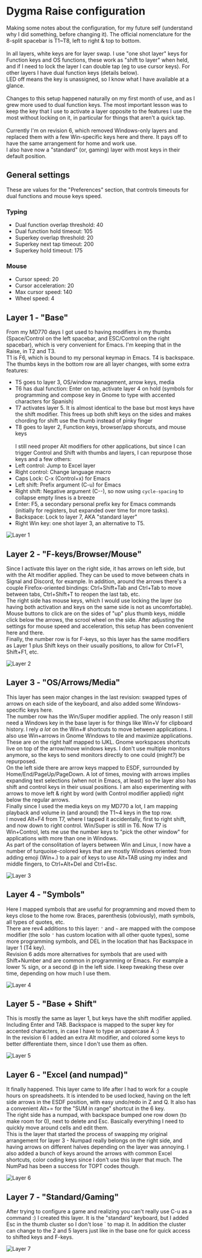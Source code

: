 # Dygma Raise configuration

Making some notes about the configuration, for my future self (understand why I did something, before changing it). The official nomenclature for the 8-split spacebar is T1~T8, left to right & top to bottom.  
&nbsp;  
In all layers, white keys are for layer swap. I use "one shot layer" keys for Function keys and OS functions, these work as "shift to layer" when held, and if I need to lock the layer I can double tap (eg to use cursor keys). For other layers I have dual function keys (details below).  
LED off means the key is unassigned, so I know what I have available at a glance.  
&nbsp;  
Changes to this setup happened naturally on my first month of use, and as I grew more used to dual function keys. The most important lesson was to keep the key that I use to activate a layer opposite to the features I use the most without locking on it, in particular for things that aren't a quick tap.  
&nbsp;  
Currently I'm on revision 6, which removed Windows-only layers and replaced them with a few Win-specific keys here and there. It pays off to have the same arrangement for home and work use.  
I also have now a "standard" (or, gaming) layer with most keys in their default position.  

## General settings

These are values for the "Preferences" section, that controls timeouts for dual functions and mouse keys speed.

### Typing

  * Dual function overlap threshold: 40
  * Dual function hold timeout: 105
  * Superkey overlap threshold: 20
  * Superkey next tap timeout: 200
  * Superkey hold timeout: 175

### Mouse

  * Cursor speed: 20
  * Cursor acceleration: 20
  * Max cursor speed: 140
  * Wheel speed: 4

## Layer 1 - "Base"

From my MD770 days I got used to having modifiers in my thumbs (Space/Control on the left spacebar, and ESC/Control on the right spacebar), which is very convenient for Emacs. I'm keeping that in the Raise, in T2 and T3.  
T1 is F6, which is bound to my personal keymap in Emacs. T4 is backspace.  
The thumbs keys in the bottom row are all layer changes, with some extra features:
  * T5 goes to layer 3, OS/window management, arrow keys, media
  * T6 has dual function: Enter on tap, activate layer 4 on hold (symbols for programming and compose key in Gnome to type with accented characters for Spanish)
  * T7 activates layer 5. It is almost identical to the base but most keys have the shift modifier. This frees up both shift keys on the sides and makes chording for shift use the thumb instead of pinky finger
  * T8 goes to layer 2, Function keys, browser/app shorcuts, and mouse keys  
&nbsp;  
I still need proper Alt modifiers for other applications, but since I can trigger Control and Shift with thumbs and layers, I can repurpose those keys and a few others:   
* Left control: Jump to Excel layer
* Right control: Change language macro
* Caps Lock: C-x (Control+x) for Emacs
* Left shift: Prefix argument (C-u) for Emacs
* Right shift: Negative argument (C--), so now using `cycle-spacing` to collapse empty lines is a breeze
* Enter: F5, a secondary personal prefix key for Emacs commands (initially for registers, but expanded over time for more tasks).
* Backspace: Lock to layer 7, AKA "standard layer"
* Right Win key: one shot layer 3, an alternative to T5.

![Layer 1](pictures/Layer-1-Base.png)

## Layer 2 - "F-keys/Browser/Mouse"

Since I activate this layer on the right side, it has arrows on left side, but with the Alt modifier applied. They can be used to move between chats in Signal and Discord, for example. In addition, around the arrows there's a couple Firefox-oriented bindings: Ctrl+Shift+Tab and Ctrl+Tab to move between tabs, Ctrl+Shift+T to reopen the last tab, etc.  
The right side has mouse keys, which I would use locking the layer (so having both activation and keys on the same side is not as uncomfortable). Mouse buttons to click are on the sides of "up" plus thumb keys, middle click below the arrows, the scrool wheel on the side. After adjusting the settings for mouse speed and acceleration, this setup has been convenient here and there.  
Finally, the number row is for F-keys, so this layer has the same modifiers as Layer 1 plus Shift keys on their usually positions, to allow for Ctrl+F1, Shift+F1, etc.  

![Layer 2](pictures/Layer-2-FKeys-Browser-Mouse.png)

## Layer 3 - "OS/Arrows/Media"

This layer has seen major changes in the last revision: swapped types of arrows on each side of the keyboard, and also added some Windows-specific keys here.  
The number row has the Win/Super modifier applied. The only reason I still need a Windows key in the base layer is for things like Win+V for clipboard history. I rely _a lot_ on the Win+# shortcuts to move between applications. I also use Win+arrows in Gnome Windows to tile and maximize applications. These are on the right half mapped to IJKL. Gnome workspaces shortcuts live on top of the arrow/move windows keys. I don't use multiple monitors anymore, so the keys to send monitors directly to one could (might?) be repurposed.  
On the left side there are arrow keys mapped to ESDF, surrounded by Home/End/PageUp/PageDown. A lot of times, moving with arrows implies expanding text selections (when not in Emacs, at least) so the layer also has shift and control keys in their usual positions. I am also experimenting with arrows to move left & right by word (with Control modifier applied) right below the regular arrows.  
Finally since I used the media keys on my MD770 a lot, I am mapping playback and volume in (and around) the T1~4 keys in the top row.  
I moved Alt+F4 from T7, where I tapped it accidentally, first to right shift, and now down to right control.  Win/Super is still in T6. Now T7 is Win+Control, lets me use the number keys to "pick the other window" for applications with more than one in Windows.  
As part of the consolitation of layers between Win and Linux, I now have a number of turquoise-colored keys that are mostly Windows oriented: from adding emoji (Win+.) to a pair of keys to use Alt+TAB using my index and middle fingers, to Ctrl+Alt+Del and Ctrl+Esc.  

![Layer 3](pictures/Layer-3-OS-Linux-Arrows.png)

## Layer 4 - "Symbols"

Here I mapped symbols that are useful for programming and moved them to keys close to the home row. Braces, parenthesis (obviously), math symbols, all types of quotes, etc.   
There are rev4 additions to this layer: `'` and `~` are mapped with the compose modifier (the solo `'` has custom location with all other quote types), some more programming symbols, and DEL in the location that has Backspace in layer 1 (T4 key).  
Revision 6 adds more alternatives for symbols that are used with Shift+Number and are common in programming or Emacs. For example a lower % sign, or a second @ in the left side. I keep tweaking these over time, depending on how much I use them.

![Layer 4](pictures/Layer-4-Symbols.png)

## Layer 5 - "Base + Shift"

This is mostly the same as layer 1, but keys have the shift modifier applied. Including Enter and TAB. Backspace is mapped to the super key for accented characters, in case I have to type an uppercase Á :)  
In the revision 6 I added an extra Alt modifier, and colored some keys to better differentiate them, since I don't use them as often.

![Layer 5](pictures/Layer-5-Base-w-Shift.png)

## Layer 6 - "Excel (and numpad)"

It finally happened. This layer came to life after I had to work for a couple hours on spreadsheets. It is intended to be used locked, having on the left side arrows in the ESDF position, with easy undo/redo in Z and Q. It also has a convenient Alt+= for the "SUM in range" shortcut in the 6 key.  
The right side has a numpad, with backspace bumped one row down (to make room for 0), next to delete and Esc. Basically everything I need to quickly move around cells and edit them.  
This is the layer that started the process of swapping my original arrangement for layer 3 - Numpad really belongs on the right side, and having arrows on different halves depending on the layer was annoying. I also added a bunch of keys around the arrows with common Excel shortcuts, color coding keys since I don't use this layer that much. The NumPad has been a success for TOPT codes though.

![Layer 6](pictures/Layer-6-Excel.png)

## Layer 7 - "Standard/Gaming"

After trying to configure a game and realizing you can't really use C-u as a command :) I created this layer. It is the "standard" keyboard, but I added Esc in the thumb cluster so I don't lose ` to map it. In addition the cluster can change to the 2 and 5 layers just like in the base one for quick access to shifted keys and F-keys.

![Layer 7](pictures/Layer-7-Standard-Gaming.png)
